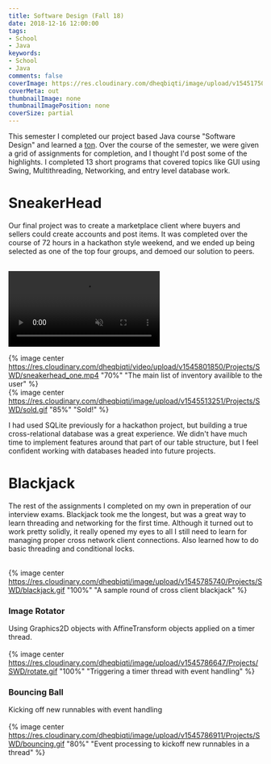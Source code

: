 ```yaml
---
title: Software Design (Fall 18)
date: 2018-12-16 12:00:00
tags:
- School
- Java
keywords:
- School
- Java
comments: false
coverImage: https://res.cloudinary.com/dheqbiqti/image/upload/v1545175002/Projects/SWD/SWD.jpg
coverMeta: out
thumbnailImage: none
thumbnailImagePosition: none
coverSize: partial
---
```

This semester I completed our project based Java course "Software Design" and learned
a <u>ton</u>. Over the course of the semester, we were given a grid of assignments
for completion, and I thought I'd post some of the highlights. I completed 13 short
programs that covered topics like GUI using Swing, Multithreading, Networking, and 
entry level database work.

<!-- more -->

# SneakerHead

Our final project was to create a marketplace client where buyers and sellers
could create accounts and post items. It was completed over the course of 72
hours in a hackathon style weekend, and we ended up being selected as one of the
top four groups, and demoed our solution to peers.</br></br>

<video autoplay loop muted>
<source src="https://res.cloudinary.com/dheqbiqti/video/upload/v1545801850/Projects/SWD/sneakerhead_one.mp4"
type="video/mp4">
<p>Your browser doesn't support HTML5 video :/</p>
</video>


{% image center  https://res.cloudinary.com/dheqbiqti/video/upload/v1545801850/Projects/SWD/sneakerhead_one.mp4 "70%" 
"The main list of inventory availible to the user" %}
</br>
{% image center  https://res.cloudinary.com/dheqbiqti/image/upload/v1545513251/Projects/SWD/sold.gif 
"85%" "Sold!" %}

I had used SQLite previously for a hackathon project, but building a true cross-relational
database was a great experience. We didn't have much time to implement features
around that part of our table structure, but I feel confident working with databases
headed into future projects.

# Blackjack

The rest of the assignments I completed on my own in preperation of our interview
exams. Blackjack took me the longest, but was a great way to learn threading
and networking for the first time. Although it turned out to work pretty solidly, 
it really opened my eyes to all I still need to learn for managing proper 
cross network client connections. Also learned how to do basic threading and 
conditional locks.</br></br>

{% image center  https://res.cloudinary.com/dheqbiqti/image/upload/v1545785740/Projects/SWD/blackjack.gif 
"100%" "A sample round of cross client blackjack" %}

### Image Rotator
Using Graphics2D objects with AffineTransform objects applied on a timer thread.
</br></br>
{% image center  https://res.cloudinary.com/dheqbiqti/image/upload/v1545786647/Projects/SWD/rotate.gif 
"100%" "Triggering a timer thread with event handling" %}

### Bouncing Ball
Kicking off new runnables with event handling
</br></br>
{% image center  https://res.cloudinary.com/dheqbiqti/image/upload/v1545786911/Projects/SWD/bouncing.gif 
"80%" "Event processing to kickoff new runnables in a thread" %}

<!-- TODO:
Should be good without a thumbnail preview right?
Lighthouse? -> Swap Gifs to videos?
Check mobile view once live
-->